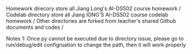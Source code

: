 
Homework direcory store all Jiang Long's AI-DS502 course homework /
Codelab directory store all Jiang lONG'S AI-DS502 course codelab homework /
Other directories are forked from teacher's shared Github documents and codes /


Notes 1:
Once py cannot be executed due to directory issue, please go to run/debug/edit configruation to change the path, then it will work properly
